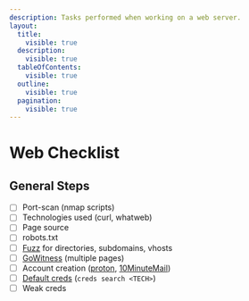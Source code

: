 ```yaml
---
description: Tasks performed when working on a web server.
layout:
  title:
    visible: true
  description:
    visible: true
  tableOfContents:
    visible: true
  outline:
    visible: true
  pagination:
    visible: true
---
```


# Web Checklist

## General Steps <a href="#initial-foothold" id="initial-foothold"></a>

* [ ] Port-scan (nmap scripts)
* [ ] Technologies used (curl, whatweb)
* [ ] Page source
* [ ] robots.txt
* [ ] [Fuzz](dirbusting/fuff.md) for directories, subdomains, vhosts
* [ ] [GoWitness](gowitness.md) (multiple pages)
* [ ] Account creation ([proton](https://proton.me/mail), [10MinuteMail](https://10minutemail.com/))
* [ ] [Default creds](creds.md) (`creds search <TECH>`)
* [ ] Weak creds
